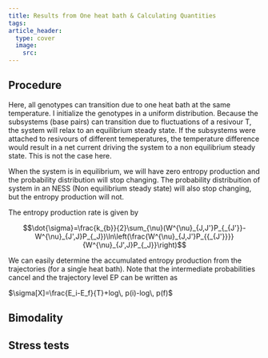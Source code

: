 ```yaml
---
title: Results from One heat bath & Calculating Quantities
tags: 
article_header:
  type: cover
  image:
    src: 
---
```


## Procedure
Here, all genotypes can transition due to one heat bath at the same temperature. I initialize the genotypes in a uniform distribution. Because the subsystems (base pairs) can transition due to fluctuations of a resivour T, the system will relax to an equilibrium steady state. If the subsystems were attached to resivours of different temeperatures, the temperature difference would result in a net current driving the system to a non equilibrium steady state. This is not the case here. 

When the system is in equilibrium, we will have zero entropy production and the probability distribution will stop changing. The probability distribuition of system in an NESS (Non equilibrium steady state) will also stop changing, but the entropy production will not. 

The entropy production rate is given by 

$$\dot{\sigma}=\frac{k_{b}}{2}\sum_{\nu}(W^{\nu}_{J,J'}P_{_{J'}}-W^{\nu}_{J',J}P_{_J})\ln\left(\frac{W^{\nu}_{J,J'}P_{{_{J'}}}}{W^{\nu}_{J',J}P_{_J}}\right)$$

We can easily determine the accumulated entropy production from the trajectories (for a single heat bath). Note that the intermediate probabilities cancel and the trajectory level EP can be written as 

$\sigma[X]=\frac{E_i-E_f}{T}+log\, p(i)-log\, p(f)$ 

## Bimodality 


## Stress tests 



 
